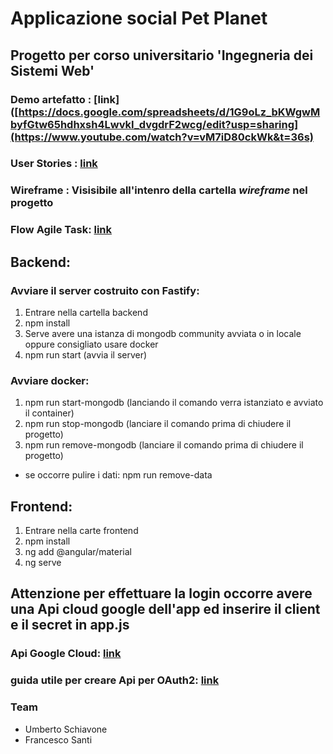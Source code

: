 # Applicazione social Pet Planet

## Progetto per corso universitario 'Ingegneria dei Sistemi Web'

### Demo artefatto : [link]([https://docs.google.com/spreadsheets/d/1G9oLz_bKWgwMbyfGtw65hdhxsh4LwvkI_dvgdrF2wcg/edit?usp=sharing](https://www.youtube.com/watch?v=vM7iD80ckWk&t=36s)

### User Stories : [link](https://docs.google.com/spreadsheets/d/1G9oLz_bKWgwMbyfGtw65hdhxsh4LwvkI_dvgdrF2wcg/edit?usp=sharing)

### Wireframe : Visisibile all'intenro della cartella *wireframe* nel progetto

### Flow Agile Task: [link](https://github.com/users/FrancescoSanti96/projects/6)



## Backend:
### Avviare il server costruito con Fastify:
1. Entrare nella cartella backend
2. npm install
3. Serve avere una istanza di mongodb community avviata o in locale oppure consigliato usare docker
4. npm run start (avvia il server)

### Avviare docker:
1. npm run start-mongodb (lanciando il comando verra istanziato e avviato il container)
2. npm run stop-mongodb (lanciare il comando prima di chiudere il progetto)
3. npm run remove-mongodb (lanciare il comando prima di chiudere il progetto)
- se occorre pulire i dati: npm run remove-data


## Frontend:
1. Entrare nella carte frontend
2. npm install
3. ng add @angular/material
4. ng serve


## Attenzione per effettuare la login occorre avere una Api cloud google dell'app ed inserire il client e il secret in app.js
### Api Google Cloud: [link](https://cloud.google.com/apis?hl=it)
### guida utile per creare Api per OAuth2: [link](https://dev.to/fozooni/google-oauth2-with-fastify-typescript-from-scratch-1a57)

### Team
- Umberto Schiavone
- Francesco Santi

